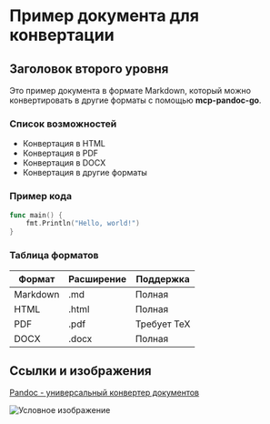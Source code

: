 # Пример документа для конвертации

## Заголовок второго уровня

Это пример документа в формате Markdown, который можно конвертировать в другие форматы с помощью **mcp-pandoc-go**.

### Список возможностей

- Конвертация в HTML
- Конвертация в PDF
- Конвертация в DOCX
- Конвертация в другие форматы

### Пример кода

```go
func main() {
    fmt.Println("Hello, world!")
}
```

### Таблица форматов

| Формат   | Расширение | Поддержка |
|----------|------------|-----------|
| Markdown | .md        | Полная    |
| HTML     | .html      | Полная    |
| PDF      | .pdf       | Требует TeX |
| DOCX     | .docx      | Полная    |

## Ссылки и изображения

[Pandoc - универсальный конвертер документов](https://pandoc.org/)

![Условное изображение](https://via.placeholder.com/150) 